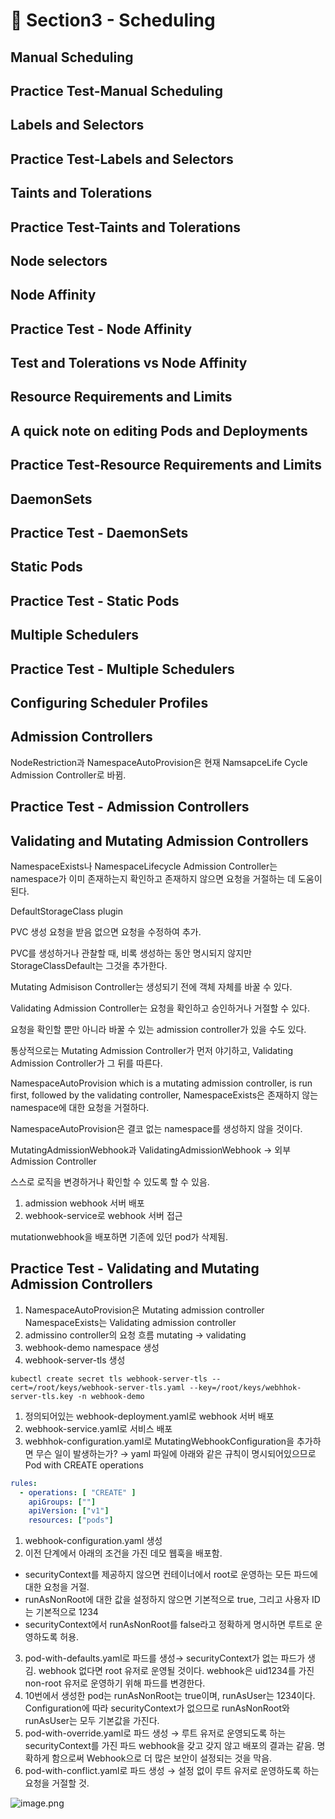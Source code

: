 # 🍨 Section3 - Scheduling

## Manual Scheduling


## Practice Test-Manual Scheduling


## Labels and Selectors


## Practice Test-Labels and Selectors


## Taints and Tolerations


## Practice Test-Taints and Tolerations


## Node selectors


## Node Affinity


## Practice Test - Node Affinity


## Test and Tolerations vs Node Affinity


## Resource Requirements and Limits


## A quick note on editing Pods and Deployments


## Practice Test-Resource Requirements and Limits


## DaemonSets


## Practice Test - DaemonSets


## Static Pods


## Practice Test - Static Pods


## Multiple Schedulers


## Practice Test - Multiple Schedulers


## Configuring Scheduler Profiles


## Admission Controllers


NodeRestriction과 NamespaceAutoProvision은 현재 NamsapceLife Cycle Admission Controller로 바뀜.


## Practice Test - Admission Controllers


## Validating and Mutating Admission Controllers


NamespaceExists나 NamespaceLifecycle Admission Controller는 namespace가 이미 존재하는지 확인하고 존재하지 않으면 요청을 거절하는 데 도움이 된다.


DefaultStorageClass plugin


PVC 생성 요청을 받음 없으면 요청을 수정하여 추가.


PVC를 생성하거나 관찰할 때, 비록 생성하는 동안 명시되지 않지만 StorageClassDefault는 그것을 추가한다.


Mutating Admisison Controller는 생성되기 전에 객체 자체를 바꿀 수 있다.


Validating Admission Controller는 요청을 확인하고 승인하거나 거절할 수 있다.


요청을 확인할 뿐만 아니라 바꿀 수 있는 admission controller가 있을 수도 있다.


통상적으로는 Mutating Admission Controller가 먼저 야기하고, Validating Admission Controller가 그 뒤를 따른다.


NamespaceAutoProvision which is a mutating admission controller, is run first, followed by the validating controller, NamespaceExists은 존재하지 않는 namespace에 대한 요청을 거절하다.


NamespaceAutoProvision은 결코 없는 namespace를 생성하지 않을 것이다.


MutatingAdmissionWebhook과 ValidatingAdmissionWebhook → 외부 Admission Controller


스스로 로직을 변경하거나 확인할 수 있도록 할 수 있음.

1. admission webhook 서버 배포
2. webhook-service로 webhook 서버 접근

mutationwebhook을 배포하면 기존에 있던 pod가 삭제됨.


## Practice Test - Validating and Mutating Admission Controllers

1. NamespaceAutoProvision은 Mutating admission controller
NamespaceExists는 Validating admission controller
2. admissino controller의 요청 흐름
mutating → validating
3. webhook-demo namespace 생성
4. webhook-server-tls 생성

```shell
kubectl create secret tls webhook-server-tls --cert=/root/keys/webhook-server-tls.yaml --key=/root/keys/webhhok-server-tls.key -n webhook-demo
```

1. 정의되어있는 webhook-deployment.yaml로 webhook 서버 배포
2. webhook-service.yaml로 서비스 배포
3. webhhok-configuration.yaml로 MutatingWebhookConfiguration을 추가하면 무슨 일이 발생하는가?
→ yaml 파일에 아래와 같은 규칙이 명시되어있으므로 Pod with CREATE operations

```yaml
rules:
  - operations: [ "CREATE" ]
    apiGroups: [""]
    apiVersion: ["v1"]
    resources: ["pods"]
```

1. webhook-configuration.yaml 생성
2. 이전 단계에서 아래의 조건을 가진 데모 웹훅을 배포함.
- securityContext를 제공하지 않으면 컨테이너에서 root로 운영하는 모든 파드에 대한 요청을 거절.
- runAsNonRoot에 대한 값을 설정하지 않으면 기본적으로 true, 그리고 사용자 ID는 기본적으로 1234
- securityContext에서 runAsNonRoot를 false라고 정확하게 명시하면 루트로 운영하도록 허용.
3. pod-with-defaults.yaml로 파드를 생성→ securityContext가 없는 파드가 생김.
webhook 없다면 root 유저로 운영될 것이다. webhook은 uid1234를 가진 non-root 유저로 운영하기 위해 파드를 변경한다.
4. 10번에서 생성한 pod는 runAsNonRoot는 true이며, runAsUser는 1234이다.
Configuration에 따라 securityContext가 없으므로 runAsNonRoot와 runAsUser는 모두 기본값을 가진다.
5. pod-with-override.yaml로 파드 생성 → 루트 유저로 운영되도록 하는 securityContext를 가진 파드
webhook을 갖고 갖지 않고 배포의 결과는 같음.
명확하게 함으로써 Webhook으로 더 많은 보안이 설정되는 것을 막음.
6. pod-with-conflict.yaml로 파드 생성 → 
설정 없이 루트 유저로 운영하도록 하는 요청을 거절할 것.

![image.png](https://prod-files-secure.s3.us-west-2.amazonaws.com/b2ea2032-00e9-4883-a13b-cb03cf5b2334/501c3b54-0de4-44d6-afe6-eca0c6373e4f/image.png?X-Amz-Algorithm=AWS4-HMAC-SHA256&X-Amz-Content-Sha256=UNSIGNED-PAYLOAD&X-Amz-Credential=ASIAZI2LB4663QDP2X7F%2F20250508%2Fus-west-2%2Fs3%2Faws4_request&X-Amz-Date=20250508T140905Z&X-Amz-Expires=3600&X-Amz-Security-Token=IQoJb3JpZ2luX2VjEM7%2F%2F%2F%2F%2F%2F%2F%2F%2F%2FwEaCXVzLXdlc3QtMiJHMEUCIQDOmfNTw2Tjby701OXdPVIOGt%2BQ9WVHpV7IZpDWOpXEgAIgZznoHRvhl9JOM8dJKe50ZkczhKkVE%2FJhemrkqbD9U6sq%2FwMIdxAAGgw2Mzc0MjMxODM4MDUiDG%2Fu39B0xP1Tz20LJyrcA2SQt5%2FHr7iprDWn2Qi4SPztXtm%2FwMW2PXoJh0FYSYCtDQdR6axrSukhCxDxGeXQiUPPdJDQ5lb9g%2BXYz4A035a%2F7XcXcuG0hs%2FRBijQzzOlXy6eksgOsOTVo3ne%2FJlIigBJgVg0W%2FzQmi8Q9VYzYvkQQL4JwdgIFcsN5VkBYwetnObL3tCM0OPcrr4CGr%2BOKhecto8klzbyn8KCJ%2Fxdr1krYCouQCXWh%2BBH%2FKx6rBl%2F3WDD0s19UksNLKUbEVBYh0c%2BmKnRWrLOCX%2FCvGY0PDZwkfVqNSOiKG5%2F5XVGgovzl0%2F9mq2pqlLb%2FF8sCjTDvL3pzn%2Bmx2oghQcSxKq0YTBnlGSAk49v0Cffxf2PI78Sj%2B8OoY9OFFmXMwYcwUrl9ONZi%2Bmg6zVp1COrmOm1a5a%2FTz0drjxRfQPvcGAMgS9HMEHG5z0JYd4NCFfO9azepD3k5suZ9RhCAG4GO1YaXyc%2FdMnoLHWAzxvqzuKboU9VuY8NNfQek%2BMdPuzuOYg4%2BdK93siAjMwGkwl01bcBVwqbP7xRlc9KsaibaaPLtfsEF9pncowb%2BBspbmFLa1dzu0kfy6MtEBwtcjWxcOOtIq0mZVvQLaAiUYhr%2BOEuyqoSPt4hrwhNcTT39e7cMOTl8sAGOqUBmb4MLvYIqQqpKNPhxuReWTk1dWYVl7WanGvGNNZMBAad%2Bg2QvVs4jrg2x4rBghKLh9QxeHIYn61uMmejf1YPKBDjLoRM5eFeUDfx%2BunbRa8fcN%2FhCkDrLsdRdKp6zK3Y7581NZHHAQaQFOrTZLPN%2FjcQJwAP9y8ht2o5DusxYQEECY%2BQaYMWSsKcASptIHudKd3gqavygbGHAQSzUgIXMccMT3cL&X-Amz-Signature=ba38d1b9f3b0e64916b5939a4d82edd45153c1030d98cbc1cff6a9ec07296fde&X-Amz-SignedHeaders=host&x-id=GetObject)

